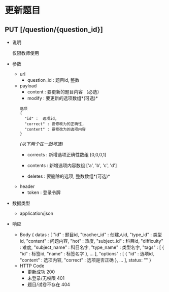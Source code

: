 #  更新题目

## PUT [/question/{question_id}]
+ 说明

  仅限教师使用

+ 参数
   + url
     + question_id : 题目id, 整数
   + payload
     + content : 要更新的题目内容 （必选）
     + modify  : 要更新的选项数组*(可选)*
     ```
     选项
     {
       "id" :  选项id,
       "correct" : 要修改为的正确性,
       "content" : 要修改为的选项内容
     }
     ```
     *(以下两个在一起可选)*
     + corrects : 新增选项正确性数组 [0,0,0,1]
     + contents : 新增选项内容数组 ['a', 'b', 'c', 'd']

     + deletes : 要删除的选项, 整数数组*(可选)*
   + header
     + token : 登录令牌

+ 数据类型
  + application/json

+ 响应
  + Body
        {
          datas : [
          "id" : 题目id,
          "teacher_id" : 创建人id,
          "type_id" : 类型id,
          "content" : 问题内容,
          "hot" : 热度,
          "subject_id" : 科目id,
          "difficulty" : 难度,
          "subject_name" : 科目名字,
          "type_name" : 类型名字,
          "tags" : [
            {
              "id" : 标签id,
              "name" : 标签名字
            },
            ...
          ],
          "options" : [
            {
              "id" : 选项id,
              "content" : 选项内容,
              "correct" : 选项是否正确
            },
            ...
          ],
          status: ""
        }
  + HTTP Code
    + 更新成功 200
    + 未登录/无权限 401
    + 题目/试卷不存在 404
